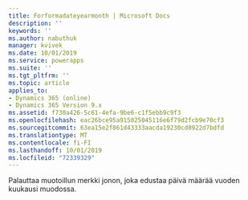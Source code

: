 ```yaml
---
title: Forformadateyearmonth | Microsoft Docs
description: ''
keywords: ''
ms.author: nabuthuk
manager: kvivek
ms.date: 10/01/2019
ms.service: powerapps
ms.suite: ''
ms.tgt_pltfrm: ''
ms.topic: article
applies_to:
- Dynamics 365 (online)
- Dynamics 365 Version 9.x
ms.assetid: f730a426-5c61-4efa-9be6-c1f5ebb9c9f3
ms.openlocfilehash: eac26bce95a915025045116e6f79d2fcb9e70cf3
ms.sourcegitcommit: 63ea15e2f861d43333aacda19230cd8922d7bdfd
ms.translationtype: MT
ms.contentlocale: fi-FI
ms.lasthandoff: 10/01/2019
ms.locfileid: "72339329"
---
```

Palauttaa muotoillun merkki jonon, joka edustaa päivä määrää vuoden kuukausi muodossa.
